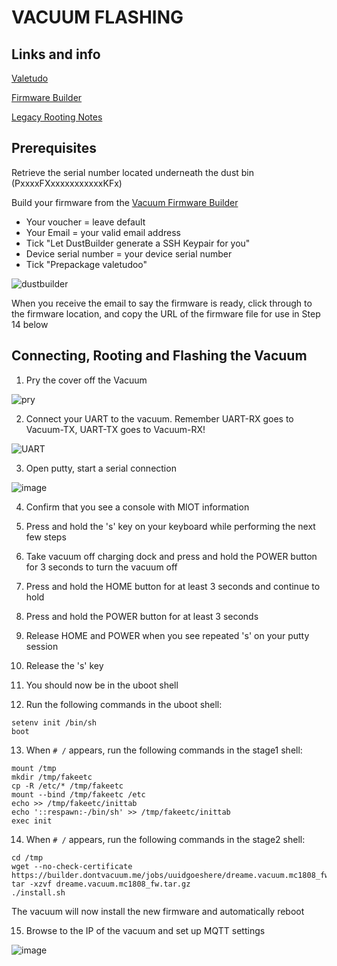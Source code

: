 # VACUUM FLASHING

## Links and info

[Valetudo](https://valetudo.cloud/pages/installation/dreame.html)

[Firmware Builder](https://builder.dontvacuum.me/_dreame_mc1808.html)

[Legacy Rooting Notes](https://gist.github.com/stek29/5c44244ae190f3757a785f432536c22a)

## Prerequisites

Retrieve the serial number located underneath the dust bin (PxxxxFXxxxxxxxxxxxKFx)

Build your firmware from the [Vacuum Firmware Builder](https://builder.dontvacuum.me/_dreame_mc1808.html)

 - Your voucher = leave default
 - Your Email = your valid email address
 - Tick "Let DustBuilder generate a SSH Keypair for you"
 - Device serial number = your device serial number
 - Tick "Prepackage valetudoo"

![dustbuilder](https://github.com/reubznz/info/assets/47412059/725408a1-4311-4f7a-a381-c4a10262ec1b)

When you receive the email to say the firmware is ready, click through to the firmware location, and copy the URL of the firmware file for use in Step 14 below

## Connecting, Rooting and Flashing the Vacuum

1. Pry the cover off the Vacuum

![pry](https://github.com/reubznz/info/assets/47412059/b7950005-1d1f-4336-bfec-0ed106b5a873)

2. Connect your UART to the vacuum. Remember UART-RX goes to Vacuum-TX, UART-TX goes to Vacuum-RX!

![UART](https://github.com/reubznz/info/assets/47412059/6f7f65ea-7f4b-47c7-8b7a-754f4e08e0c4)

3. Open putty, start a serial connection

![image](https://github.com/reubznz/info/assets/47412059/e15e3ac4-74fa-4bb5-bc05-89cd01c7d423)

4. Confirm that you see a console with MIOT information

5. Press and hold the 's' key on your keyboard while performing the next few steps

6. Take vacuum off charging dock and press and hold the POWER button for 3 seconds to turn the vacuum off

7. Press and hold the HOME button for at least 3 seconds and continue to hold

8. Press and hold the POWER button for at least 3 seconds

9. Release HOME and POWER when you see repeated 's' on your putty session

10. Release the 's' key

11. You should now be in the uboot shell

12. Run the following commands in the uboot shell:

```
setenv init /bin/sh
boot
```

13. When `# /` appears, run the following commands in the stage1 shell:

```
mount /tmp
mkdir /tmp/fakeetc
cp -R /etc/* /tmp/fakeetc
mount --bind /tmp/fakeetc /etc
echo >> /tmp/fakeetc/inittab
echo '::respawn:-/bin/sh' >> /tmp/fakeetc/inittab
exec init
```

14. When `# /` appears, run the following commands in the stage2 shell:

```
cd /tmp
wget --no-check-certificate https://builder.dontvacuum.me/jobs/uuidgoeshere/dreame.vacuum.mc1808_fw.tar.gz
tar -xzvf dreame.vacuum.mc1808_fw.tar.gz
./install.sh
```

The vacuum will now install the new firmware and automatically reboot

15. Browse to the IP of the vacuum and set up MQTT settings

![image](https://github.com/reubznz/info/assets/47412059/a5f60861-76b6-43be-813a-8ec64acf475d)


